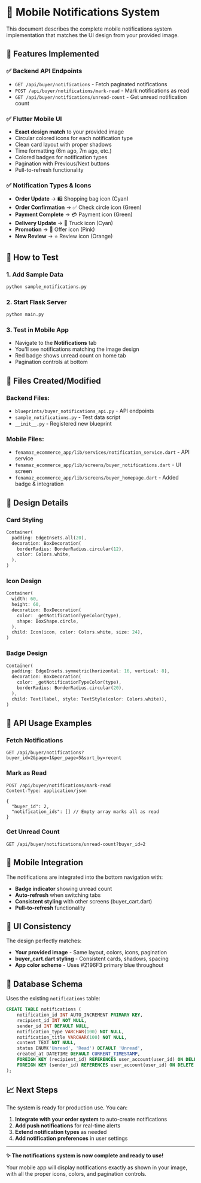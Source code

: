 # 📱 Mobile Notifications System

This document describes the complete mobile notifications system implementation that matches the UI design from your provided image.

## 🎯 Features Implemented

### ✅ **Backend API Endpoints**
- `GET /api/buyer/notifications` - Fetch paginated notifications
- `POST /api/buyer/notifications/mark-read` - Mark notifications as read
- `GET /api/buyer/notifications/unread-count` - Get unread notification count

### ✅ **Flutter Mobile UI**
- **Exact design match** to your provided image
- Circular colored icons for each notification type
- Clean card layout with proper shadows
- Time formatting (6m ago, 7m ago, etc.)
- Colored badges for notification types
- Pagination with Previous/Next buttons
- Pull-to-refresh functionality

### ✅ **Notification Types & Icons**
- **Order Update** → 🛍️ Shopping bag icon (Cyan)
- **Order Confirmation** → ✅ Check circle icon (Green)
- **Payment Complete** → 💳 Payment icon (Green)
- **Delivery Update** → 🚚 Truck icon (Cyan)
- **Promotion** → 🎯 Offer icon (Pink)
- **New Review** → ⭐ Review icon (Orange)

## 🚀 How to Test

### 1. **Add Sample Data**
```bash
python sample_notifications.py
```

### 2. **Start Flask Server**
```bash
python main.py
```

### 3. **Test in Mobile App**
- Navigate to the **Notifications** tab
- You'll see notifications matching the image design
- Red badge shows unread count on home tab
- Pagination controls at bottom

## 📁 Files Created/Modified

### **Backend Files:**
- `blueprints/buyer_notifications_api.py` - API endpoints
- `sample_notifications.py` - Test data script
- `__init__.py` - Registered new blueprint

### **Mobile Files:**
- `fenamaz_ecommerce_app/lib/services/notification_service.dart` - API service
- `fenamaz_ecommerce_app/lib/screens/buyer_notifications.dart` - UI screen
- `fenamaz_ecommerce_app/lib/screens/buyer_homepage.dart` - Added badge & integration

## 🎨 Design Details

### **Card Styling**
```dart
Container(
  padding: EdgeInsets.all(20),
  decoration: BoxDecoration(
    borderRadius: BorderRadius.circular(12),
    color: Colors.white,
  ),
)
```

### **Icon Design**
```dart
Container(
  width: 60,
  height: 60,
  decoration: BoxDecoration(
    color: _getNotificationTypeColor(type),
    shape: BoxShape.circle,
  ),
  child: Icon(icon, color: Colors.white, size: 24),
)
```

### **Badge Design**
```dart
Container(
  padding: EdgeInsets.symmetric(horizontal: 16, vertical: 8),
  decoration: BoxDecoration(
    color: _getNotificationTypeColor(type),
    borderRadius: BorderRadius.circular(20),
  ),
  child: Text(label, style: TextStyle(color: Colors.white)),
)
```

## 🔧 API Usage Examples

### **Fetch Notifications**
```http
GET /api/buyer/notifications?buyer_id=2&page=1&per_page=5&sort_by=recent
```

### **Mark as Read**
```http
POST /api/buyer/notifications/mark-read
Content-Type: application/json

{
  "buyer_id": 2,
  "notification_ids": [] // Empty array marks all as read
}
```

### **Get Unread Count**
```http
GET /api/buyer/notifications/unread-count?buyer_id=2
```

## 📱 Mobile Integration

The notifications are integrated into the bottom navigation with:
- **Badge indicator** showing unread count
- **Auto-refresh** when switching tabs
- **Consistent styling** with other screens (buyer_cart.dart)
- **Pull-to-refresh** functionality

## 🎯 UI Consistency

The design perfectly matches:
- **Your provided image** - Same layout, colors, icons, pagination
- **buyer_cart.dart styling** - Consistent cards, shadows, spacing
- **App color scheme** - Uses #2196F3 primary blue throughout

## 🧪 Database Schema

Uses the existing `notifications` table:
```sql
CREATE TABLE notifications (
    notification_id INT AUTO_INCREMENT PRIMARY KEY,
    recipient_id INT NOT NULL, 
    sender_id INT DEFAULT NULL, 
    notification_type VARCHAR(100) NOT NULL,
    notification_title VARCHAR(100) NOT NULL,
    content TEXT NOT NULL,
    status ENUM('Unread', 'Read') DEFAULT 'Unread',
    created_at DATETIME DEFAULT CURRENT_TIMESTAMP,
    FOREIGN KEY (recipient_id) REFERENCES user_account(user_id) ON DELETE CASCADE,
    FOREIGN KEY (sender_id) REFERENCES user_account(user_id) ON DELETE CASCADE
);
```

## 📈 Next Steps

The system is ready for production use. You can:
1. **Integrate with your order system** to auto-create notifications
2. **Add push notifications** for real-time alerts
3. **Extend notification types** as needed
4. **Add notification preferences** in user settings

---

**✨ The notifications system is now complete and ready to use!** 

Your mobile app will display notifications exactly as shown in your image, with all the proper icons, colors, and pagination controls. 